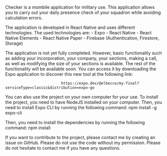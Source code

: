 Checker is a mombile application for military use. This application allows you to carry out your daily presence check of your squadron while avoiding calculation errors. 

The application is developed in React Native and uses different technologies.
The used technologies are:
    - Expo
    - React Native
    - React Native Elements
    - React Native Paper
    - Firebase (Authentication, Firestore, Storage)


The application is not yet fully completed. However, basic functionality such as adding your incorporation, your company, your sections, making a call, as well as modifying the size of your sections is available. The rest of the functionality will be available soon. You can access it by downloading the Expo application to discover this new tool at the following link:

                             https://expo.dev/@elbecce/my-final?serviceType=classic&distribution=expo-go

You can also use the project on your own computer for your use.
To install the project, you need to have NodeJS installed on your computer.
Then, you need to install Expo CLI by running the following command:
npm install -g expo-cli

Then, you need to install the dependencies by running the following command:
npm install

If you want to contribute to the project, please contact me by creating an issue on GitHub.
Please do not use the code without my permission.
Please do not hesitate to contact me if you have any questions.
